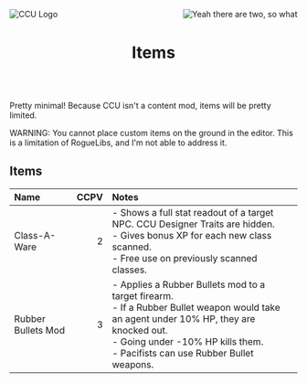 ﻿<p align="left">
<img src="../Images/CCU_160x160.png" alt="CCU Logo" align="left">
<img src="../Images/CCU_160x160.png" alt="Yeah there are two, so what" align="right">
</p>

<h1 align="center">
<br>
Items
</h1>
<br><br>

Pretty minimal! Because CCU isn't a content mod, items will be pretty limited. 

WARNING: You cannot place custom items on the ground in the editor. This is a limitation of RogueLibs, and I'm not able to address it.

##		Items

|Name								|CCPV	|Notes	|
|:----------------------------------|------:|:------|
|Class-A-Ware						|	   2|- Shows a full stat readout of a target NPC. CCU Designer Traits are hidden.<br>- Gives bonus XP for each new class scanned.<br>- Free use on previously scanned classes.
|Rubber Bullets Mod					|	   3|- Applies a Rubber Bullets mod to a target firearm.<br>- If a Rubber Bullet weapon would take an agent under 10% HP, they are knocked out.<br>- Going under -10% HP kills them.<br>- Pacifists can use Rubber Bullet weapons.